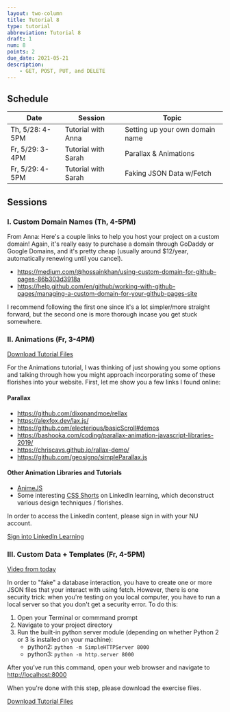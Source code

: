 ```yaml
---
layout: two-column
title: Tutorial 8
type: tutorial
abbreviation: Tutorial 8
draft: 1
num: 8
points: 2
due_date: 2021-05-21
description:
    - GET, POST, PUT, and DELETE
---
```


## Schedule

| Date | Session | Topic |
|--|--|--|
| Th, 5/28: 4-5PM | Tutorial with Anna | Setting up your own domain name |
| Fr, 5/29: 3-4PM | Tutorial with Sarah | Parallax & Animations |
| Fr, 5/29: 4-5PM | Tutorial with Sarah | Faking JSON Data w/Fetch |

## Sessions

### I.  Custom Domain Names (Th, 4-5PM)
From Anna: Here's a couple links to help you host your project on a custom domain! Again, it's really easy to purchase a domain through GoDaddy or Google Domains, and it's pretty cheap (usually around $12/year, automatically renewing until you cancel).

* <a href="https://medium.com/@hossainkhan/using-custom-domain-for-github-pages-86b303d3918a" target="_blank">https://medium.com/@hossainkhan/using-custom-domain-for-github-pages-86b303d3918a</a>
* <a href="https://medium.com/@hossainkhan/using-custom-domain-for-github-pages-86b303d3918a" target="_blank">https://help.github.com/en/github/working-with-github-pages/managing-a-custom-domain-for-your-github-pages-site</a>

I recommend following the first one since it's a lot simpler/more straight forward, but the second one is more thorough incase you get stuck somewhere.

### II. Animations (Fr, 3-4PM)

<a href="/spring2021/course-files/tutorials/tutorial08.zip" class="nu-button">Download Tutorial Files <i class="fas fa-download"></i></a> 

For the Animations tutorial, I was thinking of just showing you some options and talking through how you might approach incorporating some of these florishes into your website. First, let me show you a few links I found online:

#### Parallax
* <a href="https://github.com/dixonandmoe/rellax" target="_blank">https://github.com/dixonandmoe/rellax</a>
* <a href="https://alexfox.dev/lax.js/" target="_blank">https://alexfox.dev/lax.js/</a>
* <a href="https://github.com/electerious/basicScroll#demos" target="_blank">https://github.com/electerious/basicScroll#demos</a>
* <a href="https://bashooka.com/coding/parallax-animation-javascript" target="_blank">https://bashooka.com/coding/parallax-animation-javascript-libraries-2019/</a>
* <a href="https://chriscavs.github.io/rallax-demo/" target="_blank">https://chriscavs.github.io/rallax-demo/</a>
* <a href="https://github.com/geosigno/simpleParallax.js" target="_blank">https://github.com/geosigno/simpleParallax.js</a>

#### Other Animation Libraries and Tutorials
* <a href="https://github.com/juliangarnier/anime#getting-started" target="_blank">AnimeJS</a>
* Some interesting <a href="https://www.linkedin.com/learning/css-shorts/welcome?u=75814418" target="_blank">CSS Shorts</a> on LinkedIn learning, which deconstruct various design techniques / florishes.

In order to access the LinkedIn content, please sign in with your NU account.

<a class="nu-button" href="https://www.linkedin.com/checkpoint/enterprise/login/75814418?application=learning" target="blank">
    Sign into LinkedIn Learning <i class="fas fa-external-link-alt" aria-hidden="true"></i>
</a>



### III. Custom Data + Templates (Fr, 4-5PM)
<a href="https://northwestern.zoom.us/rec/share/x-BIFrHa1FxIbqvj8V7PZqQxXaj6T6a81igf_PsFy0iIDW9SKREzT3i-oDgeRZsz?startTime=1590786049000" target="_blank">Video from today</a>

In order to "fake" a database interaction, you have to create one or more JSON files that your interact with using fetch. However, there is one security trick: when you're testing on you local computer, you have to run a local server so that you don't get a security error. To do this:

1. Open your Terminal or commmand prompt
2. Navigate to your project directory
3. Run the built-in python server module (depending on whether Python 2 or 3 is installed on your machine):
   * python2: `python -m SimpleHTTPServer 8000`
   * python3: `python -m http.server 8000`

After you've run this command, open your web browser and navigate to <a href="http://localhost:8000" target="_blank">http://localhost:8000</a>

When you're done with this step, please download the exercise files.

<a href="/spring2021/course-files/tutorials/tutorial08.zip" class="nu-button">Download Tutorial Files <i class="fas fa-download"></i></a> 